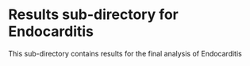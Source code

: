 # Results sub-directory for Endocarditis
This sub-directory contains results for the final analysis of Endocarditis

